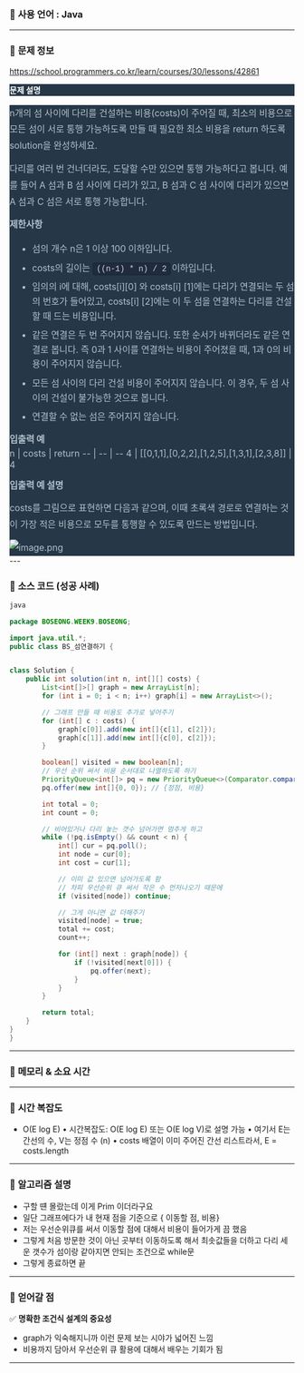 ### 📌 **사용 언어** : Java

---
### 📌 **문제 정보**

https://school.programmers.co.kr/learn/courses/30/lessons/42861

<h6 class="guide-section-title" style="box-sizing: border-box; padding: 0px; margin: 0px 0px 1rem; font-style: normal; font-variant-ligatures: normal; font-variant-caps: normal; font-variant-numeric: inherit; font-variant-east-asian: inherit; font-variant-alternates: inherit; font-variant-position: inherit; font-variant-emoji: inherit; font-weight: 700; font-stretch: inherit; font-size: 14px; line-height: 1.5; font-family: Inter, NotoSansKR, &quot;Helvetica Neue&quot;, Helvetica, Arial, &quot;맑은 고딕&quot;, &quot;malgun gothic&quot;, 돋움, Dotum, sans-serif, &quot;Apple Color Emoji&quot;, &quot;Noto Color Emoji&quot;; font-optical-sizing: inherit; font-size-adjust: inherit; font-kerning: inherit; font-feature-settings: inherit; font-variation-settings: inherit; color: white; -webkit-font-smoothing: antialiased; letter-spacing: normal; orphans: 2; text-align: left; text-indent: 0px; text-transform: none; widows: 2; word-spacing: 0px; -webkit-text-stroke-width: 0px; white-space: normal; background-color: rgb(38, 55, 71); text-decoration-thickness: initial; text-decoration-style: initial; text-decoration-color: initial;">문제 설명</h6><div class="markdown solarized-dark" style="box-sizing: border-box; padding: 0px; margin: 0px; font-style: normal; font-variant-ligatures: normal; font-variant-caps: normal; font-variant-numeric: inherit; font-variant-east-asian: inherit; font-variant-alternates: inherit; font-variant-position: inherit; font-variant-emoji: inherit; font-weight: 400; font-stretch: inherit; font-size: 16px; line-height: inherit; font-family: Inter, NotoSansKR, &quot;Helvetica Neue&quot;, Helvetica, Arial, &quot;맑은 고딕&quot;, &quot;malgun gothic&quot;, 돋움, Dotum, sans-serif, &quot;Apple Color Emoji&quot;, &quot;Noto Color Emoji&quot;; font-optical-sizing: inherit; font-size-adjust: inherit; font-kerning: inherit; font-feature-settings: inherit; font-variation-settings: inherit; color: rgb(178, 192, 204); background-color: rgb(38, 55, 71); word-break: normal; overflow-wrap: break-word; letter-spacing: normal; orphans: 2; text-align: left; text-indent: 0px; text-transform: none; widows: 2; word-spacing: 0px; -webkit-text-stroke-width: 0px; white-space: normal; text-decoration-thickness: initial; text-decoration-style: initial; text-decoration-color: initial;"><p style="box-sizing: border-box; padding: 0px; margin: 0px; font-style: inherit; font-variant: inherit; font-weight: 400; font-stretch: inherit; font-size: inherit; line-height: 1.8; font-family: Inter, NotoSansKR, &quot;Helvetica Neue&quot;, Helvetica, Arial, &quot;맑은 고딕&quot;, &quot;malgun gothic&quot;, 돋움, Dotum, sans-serif, &quot;Apple Color Emoji&quot;, &quot;Noto Color Emoji&quot;; font-optical-sizing: inherit; font-size-adjust: inherit; font-kerning: inherit; font-feature-settings: inherit; font-variation-settings: inherit; color: inherit; letter-spacing: -0.1px; overflow-wrap: break-word;">n개의 섬 사이에 다리를 건설하는 비용(costs)이 주어질 때, 최소의 비용으로 모든 섬이 서로 통행 가능하도록 만들 때 필요한 최소 비용을 return 하도록 solution을 완성하세요.</p><p style="box-sizing: border-box; padding: 0px; margin: 0.75rem 0px 0px; font-style: inherit; font-variant: inherit; font-weight: 400; font-stretch: inherit; font-size: inherit; line-height: 1.8; font-family: Inter, NotoSansKR, &quot;Helvetica Neue&quot;, Helvetica, Arial, &quot;맑은 고딕&quot;, &quot;malgun gothic&quot;, 돋움, Dotum, sans-serif, &quot;Apple Color Emoji&quot;, &quot;Noto Color Emoji&quot;; font-optical-sizing: inherit; font-size-adjust: inherit; font-kerning: inherit; font-feature-settings: inherit; font-variation-settings: inherit; color: inherit; letter-spacing: -0.1px; overflow-wrap: break-word;">다리를 여러 번 건너더라도, 도달할 수만 있으면 통행 가능하다고 봅니다. 예를 들어 A 섬과 B 섬 사이에 다리가 있고, B 섬과 C 섬 사이에 다리가 있으면 A 섬과 C 섬은 서로 통행 가능합니다.</p><p style="box-sizing: border-box; padding: 0px; margin: 0.75rem 0px 0px; font-style: inherit; font-variant: inherit; font-weight: 400; font-stretch: inherit; font-size: inherit; line-height: 1.8; font-family: Inter, NotoSansKR, &quot;Helvetica Neue&quot;, Helvetica, Arial, &quot;맑은 고딕&quot;, &quot;malgun gothic&quot;, 돋움, Dotum, sans-serif, &quot;Apple Color Emoji&quot;, &quot;Noto Color Emoji&quot;; font-optical-sizing: inherit; font-size-adjust: inherit; font-kerning: inherit; font-feature-settings: inherit; font-variation-settings: inherit; color: inherit; letter-spacing: -0.1px; overflow-wrap: break-word;"><strong style="box-sizing: border-box; padding: 0px; margin: 0px; font-style: inherit; font-variant: inherit; font-weight: bolder; font-stretch: inherit; font-size: inherit; line-height: inherit; font-family: inherit; font-optical-sizing: inherit; font-size-adjust: inherit; font-kerning: inherit; font-feature-settings: inherit; font-variation-settings: inherit; color: inherit; -webkit-font-smoothing: antialiased;">제한사항</strong></p><ul style="box-sizing: border-box; padding: 0px 0px 0px 2.5rem; margin: 1rem 0px 0px; font: inherit; color: inherit;"><li style="box-sizing: border-box; padding: 0px; margin: 0px; font-style: inherit; font-variant: inherit; font-weight: inherit; font-stretch: inherit; font-size: 16px; line-height: 1.6; font-family: inherit; font-optical-sizing: inherit; font-size-adjust: inherit; font-kerning: inherit; font-feature-settings: inherit; font-variation-settings: inherit; color: inherit; letter-spacing: -0.009em; list-style: inherit;">섬의 개수 n은 1 이상 100 이하입니다.</li><li style="box-sizing: border-box; padding: 0px; margin: 0.5rem 0px 0px; font-style: inherit; font-variant: inherit; font-weight: inherit; font-stretch: inherit; font-size: 16px; line-height: 1.6; font-family: inherit; font-optical-sizing: inherit; font-size-adjust: inherit; font-kerning: inherit; font-feature-settings: inherit; font-variation-settings: inherit; color: inherit; letter-spacing: -0.009em; list-style: inherit;">costs의 길이는<span> </span><code style="box-sizing: border-box; padding: 2px 6px; margin: 0px 2px 0px 0px; font-style: inherit; font-variant: inherit; font-weight: inherit; font-stretch: inherit; font-size: 14px; line-height: inherit; font-family: Hack, Menlo, Monaco, Consolas, &quot;Courier New&quot;, monospace, &quot;맑은 고딕&quot;, &quot;malgun gothic&quot;, 돋움, Dotum, sans-serif; font-optical-sizing: inherit; font-size-adjust: inherit; font-kerning: inherit; font-feature-settings: inherit; font-variation-settings: inherit; color: rgb(205, 215, 224); overflow-wrap: break-word; border: 1px solid rgb(23, 35, 52); background-color: rgb(32, 43, 61); border-radius: 0.25rem;">((n-1) * n) / 2</code>이하입니다.</li><li style="box-sizing: border-box; padding: 0px; margin: 0.5rem 0px 0px; font-style: inherit; font-variant: inherit; font-weight: inherit; font-stretch: inherit; font-size: 16px; line-height: 1.6; font-family: inherit; font-optical-sizing: inherit; font-size-adjust: inherit; font-kerning: inherit; font-feature-settings: inherit; font-variation-settings: inherit; color: inherit; letter-spacing: -0.009em; list-style: inherit;">임의의 i에 대해, costs[i][0] 와 costs[i] [1]에는 다리가 연결되는 두 섬의 번호가 들어있고, costs[i] [2]에는 이 두 섬을 연결하는 다리를 건설할 때 드는 비용입니다.</li><li style="box-sizing: border-box; padding: 0px; margin: 0.5rem 0px 0px; font-style: inherit; font-variant: inherit; font-weight: inherit; font-stretch: inherit; font-size: 16px; line-height: 1.6; font-family: inherit; font-optical-sizing: inherit; font-size-adjust: inherit; font-kerning: inherit; font-feature-settings: inherit; font-variation-settings: inherit; color: inherit; letter-spacing: -0.009em; list-style: inherit;">같은 연결은 두 번 주어지지 않습니다. 또한 순서가 바뀌더라도 같은 연결로 봅니다. 즉 0과 1 사이를 연결하는 비용이 주어졌을 때, 1과 0의 비용이 주어지지 않습니다.</li><li style="box-sizing: border-box; padding: 0px; margin: 0.5rem 0px 0px; font-style: inherit; font-variant: inherit; font-weight: inherit; font-stretch: inherit; font-size: 16px; line-height: 1.6; font-family: inherit; font-optical-sizing: inherit; font-size-adjust: inherit; font-kerning: inherit; font-feature-settings: inherit; font-variation-settings: inherit; color: inherit; letter-spacing: -0.009em; list-style: inherit;">모든 섬 사이의 다리 건설 비용이 주어지지 않습니다. 이 경우, 두 섬 사이의 건설이 불가능한 것으로 봅니다.</li><li style="box-sizing: border-box; padding: 0px; margin: 0.5rem 0px 0px; font-style: inherit; font-variant: inherit; font-weight: inherit; font-stretch: inherit; font-size: 16px; line-height: 1.6; font-family: inherit; font-optical-sizing: inherit; font-size-adjust: inherit; font-kerning: inherit; font-feature-settings: inherit; font-variation-settings: inherit; color: inherit; letter-spacing: -0.009em; list-style: inherit;">연결할 수 없는 섬은 주어지지 않습니다.</li></ul><p style="box-sizing: border-box; padding: 0px; margin: 0.75rem 0px 0px; font-style: inherit; font-variant: inherit; font-weight: 400; font-stretch: inherit; font-size: inherit; line-height: 1.8; font-family: Inter, NotoSansKR, &quot;Helvetica Neue&quot;, Helvetica, Arial, &quot;맑은 고딕&quot;, &quot;malgun gothic&quot;, 돋움, Dotum, sans-serif, &quot;Apple Color Emoji&quot;, &quot;Noto Color Emoji&quot;; font-optical-sizing: inherit; font-size-adjust: inherit; font-kerning: inherit; font-feature-settings: inherit; font-variation-settings: inherit; color: inherit; letter-spacing: -0.1px; overflow-wrap: break-word;"><strong style="box-sizing: border-box; padding: 0px; margin: 0px; font-style: inherit; font-variant: inherit; font-weight: bolder; font-stretch: inherit; font-size: inherit; line-height: inherit; font-family: inherit; font-optical-sizing: inherit; font-size-adjust: inherit; font-kerning: inherit; font-feature-settings: inherit; font-variation-settings: inherit; color: inherit; -webkit-font-smoothing: antialiased;">입출력 예</strong></p>
n | costs | return
-- | -- | --
4 | [[0,1,1],[0,2,2],[1,2,5],[1,3,1],[2,3,8]] | 4

<p style="box-sizing: border-box; padding: 0px; margin: 0.75rem 0px 0px; font-style: inherit; font-variant: inherit; font-weight: 400; font-stretch: inherit; font-size: inherit; line-height: 1.8; font-family: Inter, NotoSansKR, &quot;Helvetica Neue&quot;, Helvetica, Arial, &quot;맑은 고딕&quot;, &quot;malgun gothic&quot;, 돋움, Dotum, sans-serif, &quot;Apple Color Emoji&quot;, &quot;Noto Color Emoji&quot;; font-optical-sizing: inherit; font-size-adjust: inherit; font-kerning: inherit; font-feature-settings: inherit; font-variation-settings: inherit; color: inherit; letter-spacing: -0.1px; overflow-wrap: break-word;"><strong style="box-sizing: border-box; padding: 0px; margin: 0px; font-style: inherit; font-variant: inherit; font-weight: bolder; font-stretch: inherit; font-size: inherit; line-height: inherit; font-family: inherit; font-optical-sizing: inherit; font-size-adjust: inherit; font-kerning: inherit; font-feature-settings: inherit; font-variation-settings: inherit; color: inherit; -webkit-font-smoothing: antialiased;">입출력 예 설명</strong></p><p style="box-sizing: border-box; padding: 0px; margin: 0.75rem 0px 0px; font-style: inherit; font-variant: inherit; font-weight: 400; font-stretch: inherit; font-size: inherit; line-height: 1.8; font-family: Inter, NotoSansKR, &quot;Helvetica Neue&quot;, Helvetica, Arial, &quot;맑은 고딕&quot;, &quot;malgun gothic&quot;, 돋움, Dotum, sans-serif, &quot;Apple Color Emoji&quot;, &quot;Noto Color Emoji&quot;; font-optical-sizing: inherit; font-size-adjust: inherit; font-kerning: inherit; font-feature-settings: inherit; font-variation-settings: inherit; color: inherit; letter-spacing: -0.1px; overflow-wrap: break-word;">costs를 그림으로 표현하면 다음과 같으며, 이때 초록색 경로로 연결하는 것이 가장 적은 비용으로 모두를 통행할 수 있도록 만드는 방법입니다.</p><p style="box-sizing: border-box; padding: 0px; margin: 0.75rem 0px 0px; font-style: inherit; font-variant: inherit; font-weight: 400; font-stretch: inherit; font-size: inherit; line-height: 1.8; font-family: Inter, NotoSansKR, &quot;Helvetica Neue&quot;, Helvetica, Arial, &quot;맑은 고딕&quot;, &quot;malgun gothic&quot;, 돋움, Dotum, sans-serif, &quot;Apple Color Emoji&quot;, &quot;Noto Color Emoji&quot;; font-optical-sizing: inherit; font-size-adjust: inherit; font-kerning: inherit; font-feature-settings: inherit; font-variation-settings: inherit; color: inherit; letter-spacing: -0.1px; overflow-wrap: break-word;"><img src="https://grepp-programmers.s3.amazonaws.com/files/production/13e2952057/f2746a8c-527c-4451-9a73-42129911fe17.png" title="" alt="image.png" style="box-sizing: border-box; padding: 0px; margin: 0px; font: inherit; color: inherit; vertical-align: middle; border-style: none; max-width: 100%; border-radius: 0.25rem;"></p></div>
---

### 📌 **소스 코드 (성공 사례)**

```java
java

package BOSEONG.WEEK9.BOSEONG;

import java.util.*;
public class BS_섬연결하기 {


class Solution {
    public int solution(int n, int[][] costs) {
        List<int[]>[] graph = new ArrayList[n];
        for (int i = 0; i < n; i++) graph[i] = new ArrayList<>();

        // 그래프 만들 때 비용도 추가로 넣어주기
        for (int[] c : costs) {
            graph[c[0]].add(new int[]{c[1], c[2]});
            graph[c[1]].add(new int[]{c[0], c[2]});
        }

        boolean[] visited = new boolean[n];
        // 우선 순위 써서 비용 순서대로 나열하도록 하기
        PriorityQueue<int[]> pq = new PriorityQueue<>(Comparator.comparingInt(a -> a[1]));
        pq.offer(new int[]{0, 0}); // {정점, 비용}

        int total = 0;
        int count = 0;

        // 비어있거나 다리 놓는 갯수 넘어가면 멈추게 하고
        while (!pq.isEmpty() && count < n) {
            int[] cur = pq.poll();
            int node = cur[0];
            int cost = cur[1];

            // 이미 값 있으면 넘어가도록 함
            // 차피 우선순위 큐 써서 작은 수 먼저나오기 때문에
            if (visited[node]) continue;

            // 그게 아니면 값 더해주기
            visited[node] = true;
            total += cost;
            count++;

            for (int[] next : graph[node]) {
                if (!visited[next[0]]) {
                    pq.offer(next);
                }
            }
        }

        return total;
    }
}
}

```

---
### 📌 **메모리 & 소요 시간**



---
### 📌 **시간 복잡도**

-  O(E log E)
	•	시간복잡도: O(E log E) 또는 O(E log V)로 설명 가능
	•	여기서 E는 간선의 수, V는 정점 수 (n)
	•	costs 배열이 이미 주어진 간선 리스트라서, E = costs.length
---

### 📌 **알고리즘 설명**

- 구할 떈 몰랐는데 이게 Prim 이더라구요
- 일단 그래프에다가 내 현재 점을 기준으로 { 이동할 점, 비용}
- 저는 우선순위큐를 써서 이동할 점에 대해서 비용이 들어가게 끔 했음
- 그렇게 처음 방문한 것이 아닌 곳부터 이동하도록 해서 최솟값들을 더하고 다리 세운 갯수가 섬이랑 같아지면 안되는 조건으로 while문
- 그렇게 종료하면 끝

---


### 📌 **얻어갈 점**

✅ **명확한 조건식 설계의 중요성**

- graph가 익숙해지니까 이런 문제 보는 시야가 넓어진 느낌
- 비용까지 담아서 우선순위 큐 활용에 대해서 배우는 기회가 됨
---
